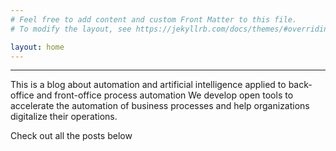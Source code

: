 ```yaml
---
# Feel free to add content and custom Front Matter to this file.
# To modify the layout, see https://jekyllrb.com/docs/themes/#overriding-theme-defaults

layout: home
---
```


--- 
This is a blog about automation and artificial intelligence applied to back-office and front-office process automation
We develop open tools to accelerate the automation of business processes and help organizations digitalize their operations.


Check out all the posts below

